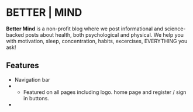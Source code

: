 # BETTER | MIND

**Better Mind** is a non-profit blog where we post informational and science-backed posts about health, both psychological and physical. 
We help you with motivation, sleep, concentration, habits, excercises, EVERYTHING you ask!

## Features
* Navigation bar
* * Featured on all pages including logo. home page and register / sign in buttons.
* 
